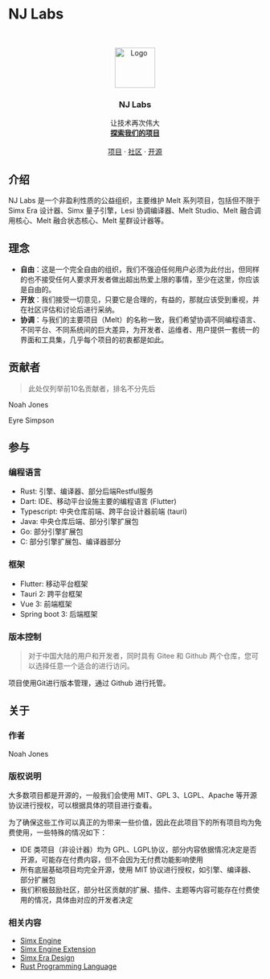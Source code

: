 # NJ Labs

<br />

<p align="center">
  <a href="https://github.com/zhaoswen/simx-engine/">
    <img src="https://avatars.githubusercontent.com/u/200565863?s=400&u=2a1d41c0e07c3ccb453bcfad77a17c85ef2aef1f&v=4" alt="Logo" width="80" height="80">
  </a>

<h3 align="center">NJ Labs</h3>
  <p align="center">
    让技术再次伟大
    <br />
    <a href="http://pro.zhaosw.site/docs/engine/quick-start"><strong>探索我们的项目</strong></a>
    <br />
    <br />
    <a href="https://github.com/zhaoswen/simx-engine">项目</a>
     · 
    <a href="https://github.com/zhaoswen/simx-engine/issues">社区</a>
     · 
    <a href="https://github.com/zhaoswen/simx-engine/issues">开源</a>
  </p>

## 介绍

NJ Labs 是一个非盈利性质的公益组织，主要维护 Melt 系列项目，包括但不限于 Simx Era 设计器、Simx 量子引擎，Lesi 协调编译器、Melt Studio、Melt 融合调用核心、Melt 融合状态核心、Melt 星群设计器等。

## 理念

- **自由**：这是一个完全自由的组织，我们不强迫任何用户必须为此付出，但同样的也不接受任何人要求开发者做出超出热爱上限的事情，至少在这里，你应该是自由的。
- **开放**：我们接受一切意见，只要它是合理的，有益的，那就应该受到重视，并在社区评估和讨论后进行采纳。
- **协调**：与我们的主要项目（Melt）的名称一致，我们希望协调不同编程语言、不同平台、不同系统间的巨大差异，为开发者、运维者、用户提供一套统一的界面和工具集，几乎每个项目的初衷都是如此。

## 贡献者

> 此处仅列举前10名贡献者，排名不分先后

Noah Jones

Eyre Simpson

## 参与

### 编程语言

- Rust: 引擎、编译器、部分后端Restful服务
- Dart: IDE、移动平台设施主要的编程语言 (Flutter)
- Typescript: 中央仓库前端、跨平台设计器前端 (tauri)
- Java: 中央仓库后端、部分引擎扩展包
- Go: 部分引擎扩展包
- C: 部分引擎扩展包、编译器部分

### 框架

- Flutter: 移动平台框架
- Tauri 2: 跨平台框架
- Vue 3: 前端框架
- Spring boot 3: 后端框架

### 版本控制

> 对于中国大陆的用户和开发者，同时具有 Gitee 和 Github 两个仓库，您可以选择任意一个适合的进行访问。

项目使用Git进行版本管理，通过 Github 进行托管。

## 关于

### 作者

Noah Jones

### 版权说明

大多数项目都是开源的，一般我们会使用 MIT、GPL 3、LGPL、Apache 等开源协议进行授权，可以根据具体的项目进行查看。

为了确保这些工作可以真正的为带来一些价值，因此在此项目下的所有项目均为免费使用，一些特殊的情况如下：

- IDE 类项目（非设计器）均为 GPL、LGPL协议，部分内容依据情况决定是否开源，可能存在付费内容，但不会因为无付费功能影响使用
- 所有底层基础项目均完全开源，使用 MIT 协议进行授权，如引擎、编译器、部分扩展包
- 我们积极鼓励社区，部分社区贡献的扩展、插件、主题等内容可能存在付费使用的情况，具体由对应的开发者决定

### 相关内容

- [Simx Engine](https://github.com/zhaoswen/simx-engine)
- [Simx Engine Extension](https://github.com/zhaoswen/simx-engine-extension)
- [Simx Era Design](https://github.com/zhaoswen/simx-era-design)
- [Rust Programming Language](https://www.rust-lang.org/)
